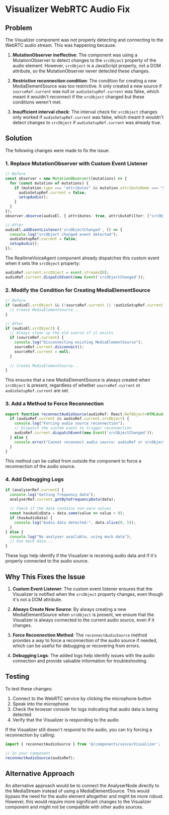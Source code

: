 # Visualizer WebRTC Audio Fix

## Problem

The Visualizer component was not properly detecting and connecting to the WebRTC audio stream. This was happening because:

1. **MutationObserver ineffective**: The component was using a MutationObserver to detect changes to the `srcObject` property of the audio element. However, `srcObject` is a JavaScript property, not a DOM attribute, so the MutationObserver never detected these changes.

2. **Restrictive reconnection condition**: The condition for creating a new MediaElementSource was too restrictive. It only created a new source if `sourceRef.current` was null or `audioSetupRef.current` was false, which meant it wouldn't reconnect if the `srcObject` changed but these conditions weren't met.

3. **Insufficient interval check**: The interval check for `srcObject` changes only worked if `audioSetupRef.current` was false, which meant it wouldn't detect changes to `srcObject` if `audioSetupRef.current` was already true.

## Solution

The following changes were made to fix the issue:

### 1. Replace MutationObserver with Custom Event Listener

```typescript
// Before
const observer = new MutationObserver((mutations) => {
  for (const mutation of mutations) {
    if (mutation.type === "attributes" && mutation.attributeName === "srcObject") {
      audioSetupRef.current = false;
      setupAudio();
    }
  }
});
observer.observe(audioEl, { attributes: true, attributeFilter: ["srcObject"] });

// After
audioEl.addEventListener('srcObjectChanged', () => {
  console.log("srcObject changed event detected");
  audioSetupRef.current = false;
  setupAudio();
});
```

The RealtimeVoiceAgent component already dispatches this custom event when it sets the `srcObject` property:

```typescript
audioRef.current.srcObject = event.streams[0];
audioRef.current.dispatchEvent(new Event('srcObjectChanged'));
```

### 2. Modify the Condition for Creating MediaElementSource

```typescript
// Before
if (audioEl.srcObject && (!sourceRef.current || !audioSetupRef.current)) {
  // Create MediaElementSource...
}

// After
if (audioEl.srcObject) {
  // Always clean up the old source if it exists
  if (sourceRef.current) {
    console.log("Disconnecting existing MediaElementSource");
    sourceRef.current.disconnect();
    sourceRef.current = null;
  }
  
  // Create MediaElementSource...
}
```

This ensures that a new MediaElementSource is always created when `srcObject` is present, regardless of whether `sourceRef.current` or `audioSetupRef.current` are set.

### 3. Add a Method to Force Reconnection

```typescript
export function reconnectAudioSource(audioRef: React.RefObject<HTMLAudioElement>) {
  if (audioRef.current && audioRef.current.srcObject) {
    console.log("Forcing audio source reconnection");
    // Dispatch the custom event to trigger reconnection
    audioRef.current.dispatchEvent(new Event('srcObjectChanged'));
  } else {
    console.error("Cannot reconnect audio source: audioRef or srcObject is null");
  }
}
```

This method can be called from outside the component to force a reconnection of the audio source.

### 4. Add Debugging Logs

```typescript
if (analyserRef.current) {
  console.log("Getting frequency data");
  analyserRef.current.getByteFrequencyData(data);
  
  // Check if the data contains non-zero values
  const hasAudioData = data.some(value => value > 0);
  if (hasAudioData) {
    console.log("Audio data detected:", data.slice(0, 5));
  }
} else {
  console.log("No analyser available, using mock data");
  // Use mock data...
}
```

These logs help identify if the Visualizer is receiving audio data and if it's properly connected to the audio source.

## Why This Fixes the Issue

1. **Custom Event Listener**: The custom event listener ensures that the Visualizer is notified when the `srcObject` property changes, even though it's not a DOM attribute.

2. **Always Create New Source**: By always creating a new MediaElementSource when `srcObject` is present, we ensure that the Visualizer is always connected to the current audio source, even if it changes.

3. **Force Reconnection Method**: The `reconnectAudioSource` method provides a way to force a reconnection of the audio source if needed, which can be useful for debugging or recovering from errors.

4. **Debugging Logs**: The added logs help identify issues with the audio connection and provide valuable information for troubleshooting.

## Testing

To test these changes:

1. Connect to the WebRTC service by clicking the microphone button
2. Speak into the microphone
3. Check the browser console for logs indicating that audio data is being detected
4. Verify that the Visualizer is responding to the audio

If the Visualizer still doesn't respond to the audio, you can try forcing a reconnection by calling:

```typescript
import { reconnectAudioSource } from '@/components/voice/Visualizer';

// In your component
reconnectAudioSource(audioRef);
```

## Alternative Approach

An alternative approach would be to connect the AnalyserNode directly to the MediaStream instead of using a MediaElementSource. This would bypass the need for the audio element altogether and might be more robust. However, this would require more significant changes to the Visualizer component and might not be compatible with other audio sources.